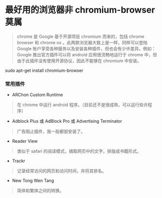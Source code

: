 # 最好用的浏览器非 chromium-browser 莫属
>chrome 是 Google 基于开源项目 chromium 而来的，包括 chrome browser 和 chrome os 。此两款浏览器大致上是一样，同样可以登陆 Google 账户享受各种服务以及安装各种插件，但也会有少许差异。例如：Google 推出官方插件可以将 android 应用很流畅地运行于 chrome 中，但由于此插件没有使用开源协议，因此不能够在 chromium 中安装。

sudo apt-get install chromium-browser

### 常用插件
* ARChon Custom Runtime   
>在 chrome 中运行 android 程序。（目前还不是很成熟，可以运行些许程序）
* Adblock Plus 或 AdBlock Pro 或 Advertising Terminator
>广告阻止插件，我一般都部安装了。
* Reader View
>类似于 safari 的阅读模式，摘取网页中的文字，排版成书籍形式。
* Trackr
>记录经常访问的网页和访问时间，并将其排名。
* New Tong Wen Tang
>简体和繁体之间的转换。